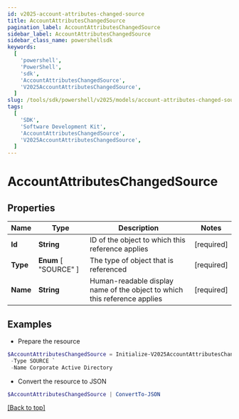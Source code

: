 ```yaml
---
id: v2025-account-attributes-changed-source
title: AccountAttributesChangedSource
pagination_label: AccountAttributesChangedSource
sidebar_label: AccountAttributesChangedSource
sidebar_class_name: powershellsdk
keywords:
  [
    'powershell',
    'PowerShell',
    'sdk',
    'AccountAttributesChangedSource',
    'V2025AccountAttributesChangedSource',
  ]
slug: /tools/sdk/powershell/v2025/models/account-attributes-changed-source
tags:
  [
    'SDK',
    'Software Development Kit',
    'AccountAttributesChangedSource',
    'V2025AccountAttributesChangedSource',
  ]
---
```


# AccountAttributesChangedSource

## Properties

| Name | Type | Description | Notes |
| --- | --- | --- | --- |
| **Id** | **String** | ID of the object to which this reference applies | [required] |
| **Type** | **Enum** [ "SOURCE" ] | The type of object that is referenced | [required] |
| **Name** | **String** | Human-readable display name of the object to which this reference applies | [required] |

## Examples

- Prepare the resource

```powershell
$AccountAttributesChangedSource = Initialize-V2025AccountAttributesChangedSource  -Id 4e4d982dddff4267ab12f0f1e72b5a6d `
 -Type SOURCE `
 -Name Corporate Active Directory
```

- Convert the resource to JSON

```powershell
$AccountAttributesChangedSource | ConvertTo-JSON
```

[[Back to top]](#)
